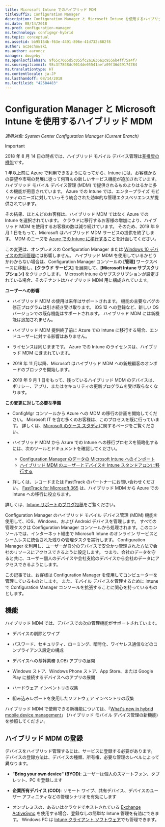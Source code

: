 ```yaml
---
title: Microsoft Intune でのハイブリッド MDM
titleSuffix: Configuration Manager
description: Configuration Manager と Microsoft Intune を使用するハイブリッド モバイル デバイス管理 (MDM) について説明します。
ms.date: 08/14/2018
ms.prod: configuration-manager
ms.technology: configmgr-hybrid
ms.topic: conceptual
ms.assetid: bb95154b-f63e-4491-896e-41d732c802f8
author: aczechowski
ms.author: aaroncz
manager: dougeby
ms.openlocfilehash: 9f65c7665d5c055fc2a1636a1c9556b4ff75a4f7
ms.sourcegitcommit: 98c3f7848dc9014de05541aefa09f36d49174784
ms.translationtype: HT
ms.contentlocale: ja-JP
ms.lasthandoff: 08/14/2018
ms.locfileid: "42584483"
---
```

# <a name="hybrid-mdm-with-configuration-manager-and-microsoft-intune"></a>Configuration Manager と Microsoft Intune を使用するハイブリッド MDM

*適用対象: System Center Configuration Manager (Current Branch)*

> [!Important]  
> 2018 年 8 月 14 日の時点では、ハイブリッド モバイル デバイス管理は[非推奨の機能](/sccm/core/plan-design/changes/deprecated/removed-and-deprecated-cmfeatures)です。
> <!--Intune feature 2683117--> 1 年以上前に Azure で利用できるようになってから、Intune には、お客様からの要望や市場の発展に従って何百もの新しいサービス機能が追加されています。 ハイブリッド モバイル デバイス管理 (MDM) で提供されるものよりはるかに多くの機能が用意されています。 Azure での Intune では、エンタープライズ モビリティのニーズに対していっそう統合された効率的な管理エクスペリエンスが提供されています。
> 
> その結果、ほとんどのお客様は、ハイブリッド MDM ではなく Azure での Intune を選択されています。 クラウドに移行するお客様の増加により、ハイブリッド MDM を使用するお客様の数は減り続けています。 そのため、2019 年 9 月 1 日をもって、Microsoft はハイブリッド MDM サービスの提供を終了します。 MDM のニーズを [Azure での Intune に移行する](/sccm/mdm/deploy-use/migrate-hybridmdm-to-intunesa)ことを計画してください。 
> 
> この変更は、オンプレミスの Configuration Manager または [Windows 10 デバイスの共同管理](/sccm/core/clients/manage/co-management-overview)には影響しません。 ハイブリッド MDM を使用しているかどうかわからない場合は、Configuration Manager コンソールの **[管理]** ワークスペースに移動し、**[クラウド サービス]** を展開して、**[Microsoft Intune サブスクリプション]** をクリックします。 Microsoft Intune のサブスクリプションが設定されている場合、そのテナントはハイブリッド MDM 用に構成されています。
> 
> **ユーザーへの影響**
> 
> - ハイブリッド MDM の使用は来年はサポートされます。 機能の主要なバグの修正プログラムは引き続き受け取ります。 iOS 12 への登録など、新しい OS バージョンでの既存機能はサポートされます。 ハイブリッド MDM には新機能は追加されません。  
> 
> - ハイブリッド MDM 提供終了前に Azure での Intune に移行する場合、エンドユーザーに対する影響はありません。  
> 
> - ライセンスは同じままです。 Azure での Intune のライセンスは、ハイブリッド MDM に含まれています。  
> 
> - 2018 年 11 月以降、Microsoft はハイブリッド MDM への新規顧客のオンボードのブロックを開始します。  
> 
> - 2019 年 9 月 1 日をもって、残っているハイブリッド MDM のデバイスは、ポリシー、アプリ、またはセキュリティの更新プログラムを受け取らなくなります。  
> 
> **この変更に対して必要な準備**
> 
> - ConfigMgr コンソールから Azure への MDM の移行の計画を開始してください。 Microsoft IT を含む多くのお客様は、このプロセスを既に行っています。 詳しくは、[Microsoft のケース スタディ](https://aka.ms/Intune_MSFT)に関するページをご覧ください。  
> 
> - ハイブリッド MDM から Azure での Intune への移行プロセスを簡略化するには、次のツールとドキュメントを確認してください。  
>     - [Configuration Manager のデータの Microsoft Intune へのインポート](/sccm/mdm/deploy-use/migrate-import-data)  
>     - [ハイブリッド MDM のユーザーとデバイスを Intune スタンドアロンに移行する](/sccm/mdm/deploy-use/migrate-hybridmdm-to-intunesa)  
> 
> - 詳しくは、レコードまたは FastTrack のパートナーにお問い合わせください。 [FastTrack for Microsoft 365](https://aka.ms/hybrid_fasttrack) は、ハイブリッド MDM から Azure での Intune への移行に役立ちます。 
> 
> 詳しくは、[Intune サポートのブログ投稿](https://aka.ms/hybrid_notification)をご覧ください。



Configuration Manager のハイブリッド モバイル デバイス管理 (MDM) 機能を使用して、iOS、Windows、および Android デバイスを管理します。 すべての管理タスクは Configuration Manager コンソールから処理されます。このコンソールでは、インターネット経由で Microsoft Intune のオンライン サービスとシームレスに統合された残りの管理タスクを実行します。 Configuration Manager を利用し、ユーザーが自分のデバイスで安全かつ管理された方法で会社のリソースにアクセスできるように設定します。 つまり、会社のデータを守ると共に、ユーザー個人のデバイスや会社支給のデバイスから会社のデータにアクセスできるようにします。 

この記事では、お客様は Configuration Manager を使用してコンピューターを管理しているものとします。 また、モバイル デバイスを管理するために Intune で Configuration Manager コンソールを拡張することに関心を持っているものとします。 



## <a name="capabilities"></a>機能

ハイブリッド MDM では、デバイスでの次の管理機能がサポートされています。

-   デバイスの削除とワイプ  

-   パスワード、セキュリティ、ローミング、暗号化、ワイヤレス通信などのコンプライアンス設定の構成  

-   デバイスへの基幹業務 (LOB) アプリの展開  

-   Windows ストア、Windows Phone ストア、App Store、または Google Play に接続するデバイスへのアプリの展開  

-   ハードウェア インベントリの収集  

-   組み込みレポートを使用したソフトウェア インベントリの収集  

ハイブリッド MDM で使用できる新機能については、「[What's new in hybrid mobile device management](/sccm/mdm/understand/whats-new-in-hybrid-mobile-device-management)」 (ハイブリッド モバイル デバイス管理の新機能) を参照してください。



## <a name="hybrid-mdm-enrollment"></a>ハイブリッド MDM の登録

デバイスをハイブリッド管理するには、サービスに登録する必要があります。 デバイスの登録方法は、デバイスの種類、所有権、必要な管理のレベルによって異なります。

- **"Bring your own device" (BYOD)**: ユーザーは個人のスマートフォン、タブレット、PC を登録します  

- **企業所有デバイス (COD)**: リモート ワイプ、共有デバイス、デバイスのユーザー アフィニティなどの管理シナリオを有効にします  

- オンプレミスの、あるいはクラウドでホストされている [Exchange ActiveSync](/sccm/mdm/plan-design/device-enrollment-methods#mobile-device-management-with-exchange-activesync-and-configuration-manager) を使用する場合、登録なしの簡単な Intune 管理を有効にできます。 Windows PC は [Intune クライアント ソフトウェア](/intune/deploy-use/manage-windows-pcs-with-microsoft-intune)でも管理できます。
